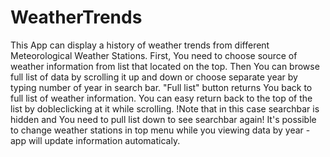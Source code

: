 # WeatherTrends
This App can display a history of weather trends from different Meteorological Weather Stations.
First, You need to choose source of weather information from list that located on the top.
Then You can browse full list of data by scrolling it up and down or choose separate year by typing number of year in search bar. "Full list" button returns You back to full list of weather information.
You can easy return back to the top of the list by dobleclicking at it while scrolling.
!Note that in this case searchbar is hidden and You need to pull list down to see searchbar again!
It's possible to change weather stations in top menu while you viewing data by year - app will update information automaticaly.

